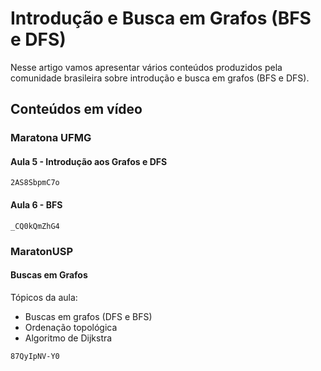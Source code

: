 #  Introdução e Busca em Grafos (BFS e DFS)

Nesse artigo vamos apresentar vários conteúdos produzidos pela comunidade brasileira sobre introdução e busca em grafos (BFS e DFS).

## Conteúdos em vídeo

### Maratona UFMG

#### Aula 5 - Introdução aos Grafos e DFS

```youtube
2AS8SbpmC7o
```

#### Aula 6 - BFS

```youtube
_CQ0kQmZhG4
```

### MaratonUSP

#### Buscas em Grafos

Tópicos da aula:

- Buscas em grafos (DFS e BFS)
- Ordenação topológica
- Algoritmo de Dijkstra

```youtube
87QyIpNV-Y0
```
